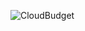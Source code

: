 ![CloudBudget](https://github.com/Evemiemie/CloudBudget/assets/152494530/2743b000-cbcd-406f-9bda-a27a342d5b9a)
